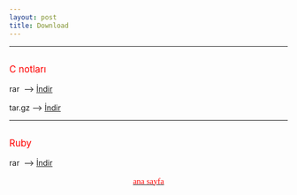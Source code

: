 ```yaml
---
layout: post
title: Download
---
```


<hr>
<br>
<body>
<big><span style="color: red;">C notları </span></big>
<br>
<br>
rar&nbsp; --&gt; <a href="http://hotfile.com/dl/129480243/e3d5832/C_dili_-_%28cehars.github.com%29.rar.html" target="_blank">İndir</a>
<br>
<br>
tar.gz --&gt;&nbsp;<a href="http://hotfile.com/dl/129480582/30cc05d/C_dili_-_%28cehars.github.com%29.tar.gz.html" target="_blank">İndir</a>


<hr>
<br>
<big><span style="color: red;">Ruby</span></big>
<br>
<br>
rar&nbsp; --&gt; <a href="http://www.dosya.tc/server5/sOQq2t/ruby-cehars.github.com.pdf.html" target="_blank">İndir</a>



</body>


<a href="http://cehars.github.com/"><p align="center"><span  class="Apple-style-span" style="color: rgb(255, 0, 0); font-family: 'Comic Sans MS'; font-size: 15px; line-height: 22px; text-align: justify;" > ana sayfa </span></p></a>


